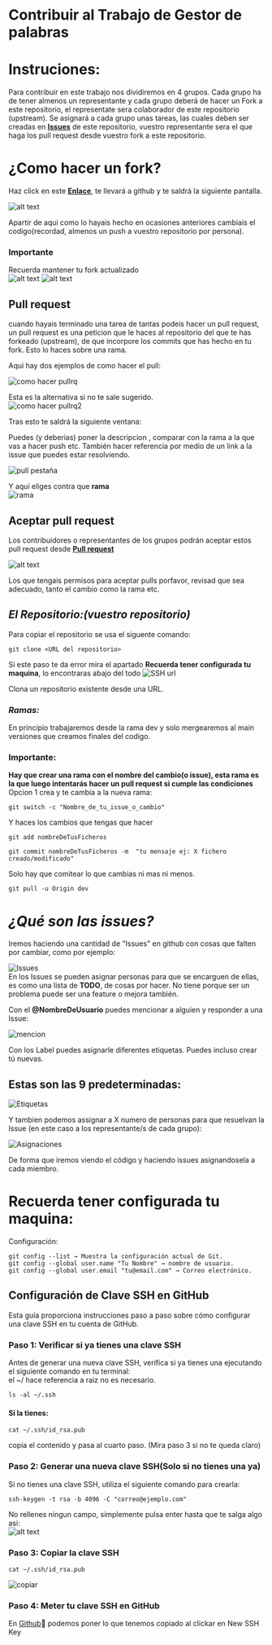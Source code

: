 # Contribuir al Trabajo de Gestor de palabras



# Instruciones:

Para contribuir en este trabajo  nos dividiremos en 4 grupos. Cada grupo ha de tener almenos un representante y cada grupo deberá de hacer un Fork a este repositorio, el representate sera colaborador de este repositorio (upstream). Se asignará a cada grupo unas tareas, las cuales deben ser creadas en **[Issues](https://github.com/Jaim8RR/apestosoCleanCodeDAW/issues)** de este repositorio, vuestro representante sera el que haga los pull request desde vuestro fork a este repositorio.

# ¿Como hacer un fork?
Haz click en este **[Enlace](https://github.com/Jaim8RR/apestosoCleanCodeDAW/fork)**, te llevará a github y te saldrá la siguiente pantalla. 



![alt text](./img/fork.webp)

Apartir de aqui como lo hayais hecho en ocasiones anteriores cambiais el codigo(recordad, almenos un push a vuestro repositorio por persona).
### Importante  
Recuerda mantener tu fork actualizado  
![alt text](actualizaFork.png) ![alt text](actualizaFork2.png)

## Pull request
cuando hayais terminado una tarea de tantas podeis hacer un pull request, un pull request es una peticion que le haces al repositorio del que te has forkeado (upstream), de que incorpore los commits que has hecho en tu fork. Esto lo haces sobre una rama.

Aqui hay dos ejemplos de como hacer el pull:  



![como hacer pullrq](./img/pullrequest.png)

Esta es la alternativa si no te sale sugerido.  
![como hacer pullrq2](./img/updateFork2.png)

Tras esto te saldrá la siguiente ventana:

Puedes (y deberias) poner la descripcion , comparar con la rama a la que vas a hacer push etc.
También hacer referencia por medio de un link a la issue que puedes estar resolviendo.

![pull pestaña](pull3.png)

Y aquí eliges contra que **rama**  
![rama](pull4.png)

## Aceptar pull request
Los contribuidores o representantes de los grupos podrán aceptar estos pull request desde **[Pull request](https://github.com/Jaim8RR/sopitez/pulls)**  

![alt text](img/aceptarpull.png)

Los que tengais permisos para aceptar pulls porfavor, revisad que sea adecuado, tanto el cambio como la rama etc.





## _El Repositorio:(vuestro repositorio)_
Para copiar el repositorio se usa el siguente comando:
```
git clone <URL del repositorio>
```
Si este paso te da error mira el apartado **Recuerda tener configurada tu maquina**, lo encontraras abajo del todo
![SSH url](img/SSH.png) 
 

Clona un repositorio existente desde una URL.

### _Ramas:_

En principio trabajaremos desde la rama dev y solo mergearemos al main versiones que creamos finales del codigo.  
### Importante:
**Hay que crear una rama con el nombre del cambio(o issue), esta rama es la que luego intentarás hacer un pull request si cumple las condiciones**   
Opcion 1 crea y te cambia a la nueva rama:  
```
git switch -c "Nombre_de_tu_issue_o_cambio"
```
Y haces los cambios que tengas que hacer
```
git add nombreDeTusFicheros
```
```
git commit nombreDeTusFicheros -m  "tu mensaje ej: X fichero creado/modificado"
```
Solo hay que comitear lo que cambias ni mas ni menos.
```
git pull -u Origin dev
```
# _¿Qué son las issues?_

Iremos haciendo una cantidad de "Issues" en github con cosas que falten por cambiar, como por ejemplo:

![Issues](./img/issues_gestorPalabras.png)  
En los Issues se pueden asignar personas para que se encarguen de ellas, es como una lista de **TODO**, de cosas por hacer. No tiene porque ser un problema puede ser una feature o mejora también.


Con el **@NombreDeUsuario** puedes mencionar a alguien y responder a una Issue:

![mencion](img/Menciones.png)

Con los Label puedes asignarle diferentes etiquetas. Puedes incluso crear tú nuevas.  
## Estas son las 9 predeterminadas:

![Etiquetas](./img/Label.PNG)

Y tambien podemos assignar a X numero de personas para que resuelvan la Issue (en este caso a los representante/s de cada grupo):

![Asignaciones](./img/Asignaciones.png)

De forma que iremos viendo el código y haciendo issues asignandosela a cada miembro.

# Recuerda tener configurada tu maquina:

Configuración:

```
git config --list → Muestra la configuración actual de Git.
git config --global user.name "Tu Nombre" → nombre de usuario.
git config --global user.email "tu@email.com" → Correo electrónico.
```
## Configuración de Clave SSH en GitHub

Esta guía proporciona instrucciones paso a paso sobre cómo configurar una clave SSH en tu cuenta de GitHub.

### Paso 1: Verificar si ya tienes una clave SSH

Antes de generar una nueva clave SSH, verifica si ya tienes una ejecutando el siguiente comando en tu terminal:   
el ~/ hace referencia a raiz no es necesario.

```
ls -al ~/.ssh
```
#### Si la tienes:
```
cat ~/.ssh/id_rsa.pub
```  
copia el contenido y pasa al cuarto paso.
(Mira paso 3 si no te queda claro)

### Paso 2: Generar una nueva clave SSH(Solo si no tienes una ya)

Si no tienes una clave SSH, utiliza el siguiente comando para crearla:

```
ssh-keygen -t rsa -b 4096 -C "correo@ejemplo.com"
```
No rellenes ningun campo, simplemente pulsa enter hasta que te salga algo asi:  
![alt text](./img/image.png)
### Paso 3: Copiar la clave SSH
```
cat ~/.ssh/id_rsa.pub
```
![copiar](./img/rsaid.png)

### Paso 4: Meter tu clave SSH en GitHub
En [Github](https://github.com/settings/keys)🔑 podemos poner lo que tenemos copiado al clickar en New SSH Key
